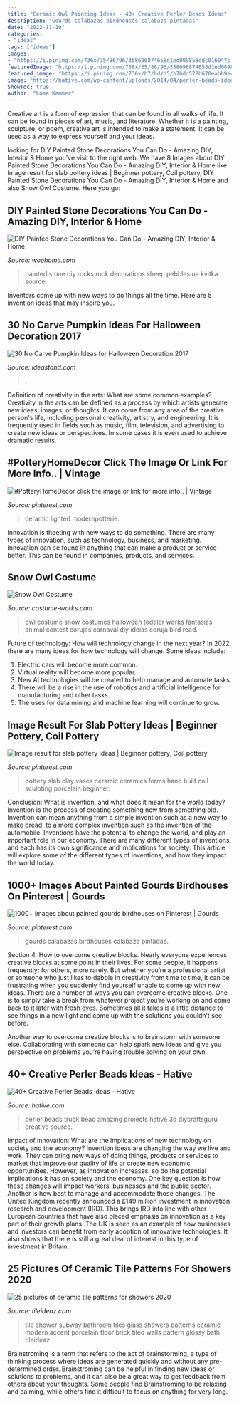```yaml
---
title: "Ceramic Owl Painting Ideas - 40+ Creative Perler Beads Ideas"
description: "Gourds calabazas birdhouses calabaza pintadas"
date: "2022-11-19"
categories:
- "ideas"
tags: ["ideas"]
images:
- "https://i.pinimg.com/736x/35/86/96/358696874658d1ed009858ddc016047c.jpg"
featuredImage: "https://i.pinimg.com/736x/35/86/96/358696874658d1ed009858ddc016047c.jpg"
featured_image: "https://i.pinimg.com/736x/b7/bd/d5/b7bdd578b670eabb9ecadbb2daecb8f5.jpg"
image: "https://hative.com/wp-content/uploads/2014/04/perler-beads-ideas/36-truck-perler-beads.jpg"
ShowToc: true
author: "Loma Kemmer"
---
```



Creative art is a form of expression that can be found in all walks of life. It can be found in pieces of art, music, and literature. Whether it is a painting, sculpture, or poem, creative art is intended to make a statement. It can be used as a way to express yourself and your ideas.

	

		
looking for DIY Painted Stone Decorations You Can Do - Amazing DIY, Interior &amp; Home you've visit to the right web. We have 8 Images about DIY Painted Stone Decorations You Can Do - Amazing DIY, Interior &amp; Home like Image result for slab pottery ideas | Beginner pottery, Coil pottery, DIY Painted Stone Decorations You Can Do - Amazing DIY, Interior &amp; Home and also Snow Owl Costume. Here you go:
		
    
## DIY Painted Stone Decorations You Can Do - Amazing DIY, Interior &amp; Home

<img loading=lazy src="http://www.woohome.com/wp-content/uploads/2017/12/diy-home-decor-ideas-with-painted-pebbles-rocks-12.jpg" onerror="this.onerror=null;this.src='https://tse2.mm.bing.net/th?id=OIP.2QXkt0kqtfUBTIaRRWnyFQHaLz&amp;pid=15.1';" alt="DIY Painted Stone Decorations You Can Do - Amazing DIY, Interior &amp; Home">

_Source: woohome.com_

>painted stone diy rocks rock decorations sheep pebbles ua kvitka source. 

	

Inventors come up with new ways to do things all the time. Here are 5 invention ideas that may inspire you.

    
## 30 No Carve Pumpkin Ideas For Halloween Decoration 2017

<img loading=lazy src="https://ideastand.com/wp-content/uploads/2014/10/no-carve-pumpkin-ideas/17-nemo-pumpkin.jpg" onerror="this.onerror=null;this.src='https://tse4.mm.bing.net/th?id=OIP.q4WWGGw0FN93hfCrxsT_nAHaLG&amp;pid=15.1';" alt="30 No Carve Pumpkin Ideas for Halloween Decoration 2017">

_Source: ideastand.com_

>. 

	

Definition of creativity in the arts: What are some common examples?
Creativity in the arts can be defined as a process by which artists generate new ideas, images, or thoughts. It can come from any area of the creative person's life, including personal creativity, artistry, and engineering. It is frequently used in fields such as music, film, television, and advertising to create new ideas or perspectives. In some cases it is even used to achieve dramatic results.

    
## #PotteryHomeDecor Click The Image Or Link For More Info.. | Vintage

<img loading=lazy src="https://i.pinimg.com/736x/b7/bd/d5/b7bdd578b670eabb9ecadbb2daecb8f5.jpg" onerror="this.onerror=null;this.src='https://tse3.mm.bing.net/th?id=OIP.AmRqjTAQP8rdT0ZKxRWIggHaKL&amp;pid=15.1';" alt="#PotteryHomeDecor click the image or link for more info.. | Vintage">

_Source: pinterest.com_

>ceramic lighted modernpotterie. 

	

Innovation is theeting with new ways to do something. There are many types of innovation, such as technology, business, and marketing. Innovation can be found in anything that can make a product or service better. This can be found in companies, products, and services.

    
## Snow Owl Costume

<img loading=lazy src="https://photos.costume-works.com/full/snow_owl.jpg" onerror="this.onerror=null;this.src='https://tse2.mm.bing.net/th?id=OIP.kMyKqTGT7Dr3-v1Q0BawYQHaKV&amp;pid=15.1';" alt="Snow Owl Costume">

_Source: costume-works.com_

>owl costume snow costumes halloween toddler works fantasias animal contest corujas carnaval diy ideias coruja bird read. 

	

Future of technology: How will technology change in the next year?
In 2022, there are many ideas for how technology will change. Some ideas include:
1. Electric cars will become more common.
2. Virtual reality will become more popular. 
3. New AI technologies will be created to help manage and automate tasks. 
4. There will be a rise in the use of robotics and artificial intelligence for manufacturing and other tasks. 
5. The uses for data mining and machine learning will continue to grow.

    
## Image Result For Slab Pottery Ideas | Beginner Pottery, Coil Pottery

<img loading=lazy src="https://i.pinimg.com/736x/c0/1f/93/c01f93f0d9df29a65c08e8a6bcca0792.jpg" onerror="this.onerror=null;this.src='https://tse1.mm.bing.net/th?id=OIP.BFYXBWZKuFdM1bhv-6J4RwHaLJ&amp;pid=15.1';" alt="Image result for slab pottery ideas | Beginner pottery, Coil pottery">

_Source: pinterest.com_

>pottery slab clay vases ceramic ceramics forms hand built coil sculpting porcelain beginner. 

	

Conclusion: What is invention, and what does it mean for the world today?
Invention is the process of creating something new from something old. Invention can mean anything from a simple invention such as a new way to make bread, to a more complex invention such as the invention of the automobile. Inventions have the potential to change the world, and play an important role in our economy. There are many different types of inventions, and each has its own significance and implications for society. This article will explore some of the different types of inventions, and how they impact the world today.

    
## 1000+ Images About Painted Gourds Birdhouses On Pinterest | Gourds

<img loading=lazy src="https://i.pinimg.com/736x/35/86/96/358696874658d1ed009858ddc016047c.jpg" onerror="this.onerror=null;this.src='https://tse2.mm.bing.net/th?id=OIP.51KRIrURabEWZxMzz8DkjwHaJ3&amp;pid=15.1';" alt="1000+ images about painted gourds birdhouses on Pinterest | Gourds">

_Source: pinterest.com_

>gourds calabazas birdhouses calabaza pintadas. 

	

Section 4: How to overcome creative blocks.
Nearly everyone experiences creative blocks at some point in their lives. For some people, it happens frequently; for others, more rarely. But whether you’re a professional artist or someone who just likes to dabble in creativity from time to time, it can be frustrating when you suddenly find yourself unable to come up with new ideas.
There are a number of ways you can overcome creative blocks. One is to simply take a break from whatever project you’re working on and come back to it later with fresh eyes. Sometimes all it takes is a little distance to see things in a new light and come up with the solutions you couldn’t see before.

Another way to overcome creative blocks is to brainstorm with someone else. Collaborating with someone can help spark new ideas and give you perspective on problems you’re having trouble solving on your own.

    
## 40+ Creative Perler Beads Ideas - Hative

<img loading=lazy src="https://hative.com/wp-content/uploads/2014/04/perler-beads-ideas/36-truck-perler-beads.jpg" onerror="this.onerror=null;this.src='https://tse4.mm.bing.net/th?id=OIP.LXKH9JK2CnedM_uRY-9vqQHaEF&amp;pid=15.1';" alt="40+ Creative Perler Beads Ideas - Hative">

_Source: hative.com_

>perler beads truck bead amazing projects hative 3d diycraftsguru creative source. 

	

Impact of innovation: What are the implications of new technology on society and the economy?
Invention ideas are changing the way we live and work. They can bring new ways of doing things, products or services to market that improve our quality of life or create new economic opportunities. However, as innovation increases, so do the potential implications it has on society and the economy. One key question is how these changes will impact workers, businesses and the public sector. Another is how best to manage and accommodate those changes.
The United Kingdom recently announced a £149 million investment in innovation research and development (IRD). This brings IRD into line with other European countries that have also placed emphasis on innovation as a key part of their growth plans. The UK is seen as an example of how businesses and investors can benefit from early adoption of innovative technologies. It also shows that there is still a great deal of interest in this type of investment in Britain.

    
## 25 Pictures Of Ceramic Tile Patterns For Showers 2020

<img loading=lazy src="https://www.tileideaz.com/wp-content/uploads/2015/08/tile-shower-7.jpg" onerror="this.onerror=null;this.src='https://tse3.mm.bing.net/th?id=OIP.4Q6bQA46q0qMLyWjf3rbxwHaJ7&amp;pid=15.1';" alt="25 pictures of ceramic tile patterns for showers 2020">

_Source: tileideaz.com_

>tile shower subway bathroom tiles glass showers patterns ceramic modern accent porcelain floor brick tiled walls pattern glossy bath tileideaz. 

	

Brainstroming is a term that refers to the act of brainstorming, a type of thinking process where ideas are generated quickly and without any pre-determined order. Brainstroming can be helpful in finding new ideas or solutions to problems, and it can also be a great way to get feedback from others about your thoughts. Some people find Brainstroming to be relaxing and calming, while others find it difficult to focus on anything for very long.

